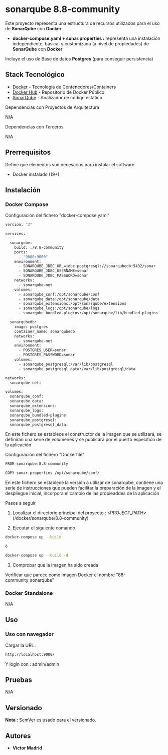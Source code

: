 # sonarqube 8.8-community

Este proyecto representa una estructura de recursos utilizados para el uso de  **SonarQube** con **Docker**

* **docker-compose.yaml + sonar.properties :** representa una instalación independiente, básica, y customizada (a nivel de propiedades) de **SonarQube** con **Docker**

Incluye el uso de Base de datos **Postgres** (para conseguir persistencia)





## Stack Tecnológico

* [Docker](https://www.docker.com/) - Tecnología de Contenedores/Containers
* [Docker Hub](https://hub.docker.com/) - Repositorio de Docker Público
* [SonarQube](https://www.sonarqube.org/) - Analizador de código estático

Dependencias con Proyectos de Arquitectura

N/A

Dependencias con Terceros

N/A





## Prerrequisitos

Define que elementos son necesarios para instalar el software

* Docker instalado (19+)





## Instalación

### Docker Compose

Configuración del fichero "docker-compose.yaml"

```bash
version: "3"

services:

  sonarqube:
    build: ./8.8-community
    ports:
      - "9000:9000"
    environment:
      - SONARQUBE_JDBC_URL=jdbc:postgresql://sonarqubedb:5432/sonar
      - SONARQUBE_JDBC_USERNAME=sonar
      - SONARQUBE_JDBC_PASSWORD=sonar
    networks:
      - sonarqube-net
    volumes:
      - sonarqube_conf:/opt/sonarqube/conf
      - sonarqube_data:/opt/sonarqube/data
      - sonarqube_extensions:/opt/sonarqube/extensions
      - sonarqube_logs:/opt/sonarqube/logs
      - sonarqube_bundled-plugins:/opt/sonarqube/lib/bundled-plugins

  sonarqubedb:
    image: postgres
    container_name: sonarqubedb
    networks:
      - sonarqube-net
    environment:
      - POSTGRES_USER=sonar
      - POSTGRES_PASSWORD=sonar
    volumes:
      - sonarqube_postgresql:/var/lib/postgresql
      - sonarqube_postgresql_data:/var/lib/postgresql/data

networks:
  sonarqube-net:

volumes:
  sonarqube_conf:
  sonarqube_data:
  sonarqube_extensions:
  sonarqube_logs:
  sonarqube_bundled-plugins:
  sonarqube_postgresql:
  sonarqube_postgresql_data:
```

En este fichero se establece el constructor de la imagen que se utilizará, se definirán una serie de volúmenes y se publicará por el puerto específico de la aplicación

Configuración del fichero "Dockerfile"

```bash
FROM sonarqube:8.8-community

COPY sonar.properties /opt/sonarqube/conf/
```

En este fichero se establece la versión a utilizar de sonarqube, contiene una serie de instrucciones que pueden facilitar la preparación de la imagen y el despliegue inicial, incorpora el cambio de las propieaddes de la aplicación

Pasos a seguir


1. Localizar el directorio principal del proyecto : <PROJECT_PATH> (/docker/sonarqube/8.8-community)

2. Ejecutar el siguiente comando

```bash
docker-compose up --build

ó

docker-compose up --build -d
```

3. Comprobar que la imagen ha sido creada

Verificar que parece como imagen Docker el nombre "88-community_sonarqube"





### Docker Standalone

N/A





## Uso


### Uso con navegador

Cargar la URL :

```bash
http://localhost:9000/
```

Y login con : admin/admin





## Pruebas

N/A





## Versionado

**Nota :** [SemVer](http://semver.org/) es usado para el versionado.





## Autores

* **Víctor Madrid**
